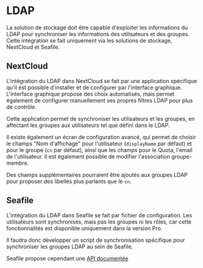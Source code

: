 LDAP
====

La solution de stockage doit être capable d'exploiter les informations du LDAP pour synchroniser les informations des 
utilisateurs et des groupes. Cette intégration se fait uniquement via les solutions de stockage, NextCloud et Seafile.

NextCloud
---------

L'intégration du LDAP dans NextCloud se fait par une application spécifique qu'il est possible d'installer et de 
configurer par l'interface graphique. L'interface graphique propose des choix automatisés, mais permet également de 
configurer manuellement ses propres filtres LDAP pour plus de contrôle.

Cette application permet de synchroniser les utilisateurs et les groupes, en affectant les groupes aux utilisateurs tel
que défini dans le LDAP. 

Il existe également un écran de configuration avancé, qui permet de choisir le champs 
"Nom d'affichage" pour l'utilisateur (`displayName` par défaut) et pour le groupe (`cn` par défaut), ainsi que les 
champs pour le Quota, l'email de l'utilisateur. Il est également possible de modifier l'association groupe-membre.

Des champs supplémentaires pourraient être ajoutés aux groupes LDAP pour proposer des libellés plus parlants que le 
`cn`.

Seafile
-------

L'intégration du LDAP dans Seafile se fait par fichier de configuration. Les utilisateurs sont synchronisés, mais pas 
les groupes ni les rôles, car cette fonctionnalités est disponible uniquement dans la version Pro.

Il faudra donc développer un script de synchronisation spécifique pour synchroniser les groupes LDAP au sein de Seafile.

Seafile propose cependant une [API documentée](https://manual.Seafile.com/develop/web_api_v2.1.html)
